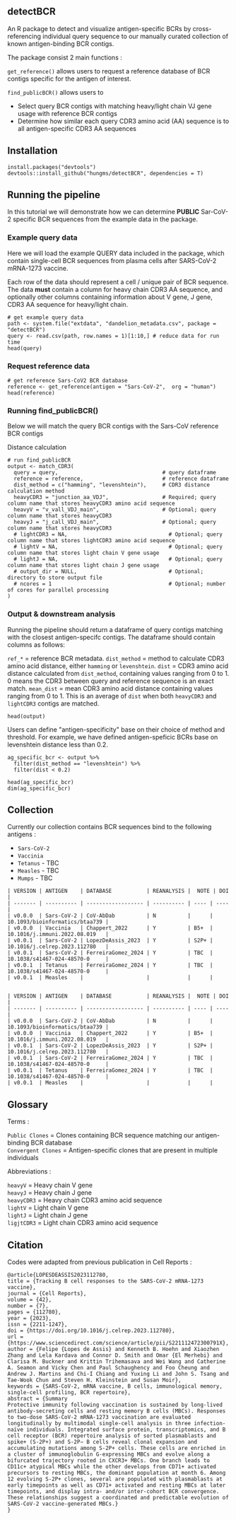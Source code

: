 ## detectBCR
An R package to detect and visualize antigen-specific BCRs by cross-referencing individual query sequence to our manually curated collection of known antigen-binding BCR contigs.

The package consist 2 main functions :  

`get_reference()` allows users to request a reference database of BCR contigs specific for the antigen of interest.

`find_publicBCR()` allows users to
* Select query BCR contigs with matching heavy/light chain VJ gene usage with reference BCR contigs
* Determine how similar each query CDR3 amino acid (AA) sequence is to all antigen-specific CDR3 AA sequences

## Installation
```{r}
install.packages("devtools")
devtools::install_github("hungms/detectBCR", dependencies = T)
```


## Running the pipeline

In this tutorial we will demonstrate how we can determine **PUBLIC** Sar-CoV-2 specific BCR sequences from the example data in the package.

### Example query data
Here we will load the example QUERY data included in the package, which contain single-cell BCR sequences from plasma cells after SARS-CoV-2 mRNA-1273 vaccine. 

Each row of the data should represent a cell / unique pair of BCR sequence. The data **must** contain a column for heavy chain CDR3 AA sequence, and optionally other columns containing information about V gene, J gene, CDR3 AA sequence for heavy/light chain.

```{r}
# get example query data
path <- system.file("extdata", "dandelion_metadata.csv", package = "detectBCR")
query <- read.csv(path, row.names = 1)[1:10,] # reduce data for run time
head(query)
```

### Request reference data

```{r}
# get reference Sars-CoV2 BCR database
reference <- get_reference(antigen = "Sars-CoV-2",  org = "human")
head(reference)
```


### Running find_publicBCR()
Below we will match the query BCR contigs with the Sars-CoV reference BCR contigs



Distance calculation
```{r}
# run find_publicBCR
output <- match_CDR3(
  query = query,                                 # query dataframe
  reference = reference,                         # reference dataframe
  dist_method = c("hamming", "levenshtein"),     # CDR3 distance calculation method
  heavyCDR3 = "junction_aa_VDJ",                 # Required; query column name that stores heavyCDR3 amino acid sequence
  heavyV = "v_vall_VDJ_main",                    # Optional; query column name that stores heavyCDR3
  heavyJ = "j_call_VDJ_main",                    # Optional; query column name that stores heavyCDR3
  # lightCDR3 = NA,                                # Optional; query column name that stores lightCDR3 amino acid sequence
  # lightV = NA,                                   # Optional; query column name that stores light chain V gene usage
  # lightJ = NA,                                   # Optional; query column name that stores light chain J gene usage
  # output_dir = NULL,                             # Optional; directory to store output file
  # ncores = 1                                     # Optional; number of cores for parallel processing
)
```

### Output & downstream analysis

Running the pipeline should return a dataframe of query contigs matching with the closest antigen-specifc contigs. The dataframe should contain columns as follows:

`ref_*` = reference BCR metadata.
`dist_method` = method to calculate CDR3 amino acid distance, either `hamming` or `levenshtein`.
`dist` = CDR3 amino acid distance calculated from `dist_method`, containing values ranging from 0 to 1. 0 means the CDR3 between query and reference sequence is an exact match.
`mean_dist` = mean CDR3 amino acid distance containing values ranging from 0 to 1. This is an average of `dist` when both `heavyCDR3` and `lightCDR3` contigs are matched.

```{r}
head(output)
```


Users can define "antigen-specificity" base on their choice of method and threshold. For example, we have defined antigen-speficic BCRs base on levenshtein distance less than 0.2.

```{r}
ag_specific_bcr <- output %>%
  filter(dist_method == "levenshtein") %>%
  filter(dist < 0.2)

head(ag_specific_bcr)
dim(ag_specific_bcr)
```


## Collection
Currently our collection contains BCR sequences bind to the following antigens : 
* `Sars-CoV-2` 
* `Vaccinia`
* `Tetanus` - TBC
* `Measles` - TBC
* `Mumps` - TBC

```
| VERSION | ANTIGEN    | DATABASE           | REANALYSIS |  NOTE | DOI  |
| ------- | ---------- | ------------------ | ---------- | ---- | ---- |
| v0.0.0  | Sars-CoV-2 | CoV-AbDab          | N          |      | 10.1093/bioinformatics/btaa739 |
| v0.0.0  | Vaccinia   | Chappert_2022      | Y          | B5+  | 10.1016/j.immuni.2022.08.019   |
| v0.0.1  | Sars-CoV-2 | LopezDeAssis_2023  | Y          | S2P+ | 10.1016/j.celrep.2023.112780   |
| v0.0.1  | Sars-CoV-2 | FerreiraGomez_2024 | Y          | TBC  | 10.1038/s41467-024-48570-0     |
| v0.0.1  | Tetanus    | FerreiraGomez_2024 | Y          | TBC  | 10.1038/s41467-024-48570-0     |    
| v0.0.1  | Measles    |                    |            |      | 


| VERSION | ANTIGEN    | DATABASE           | REANALYSIS |  NOTE | DOI  |
| ------- | ---------- | ------------------ | ---------- | ---- | ---- |
| v0.0.0  | Sars-CoV-2 | CoV-AbDab          | N          |      | 10.1093/bioinformatics/btaa739 |
| v0.0.0  | Vaccinia   | Chappert_2022      | Y          | B5+  | 10.1016/j.immuni.2022.08.019   |
| v0.0.1  | Sars-CoV-2 | LopezDeAssis_2023  | Y          | S2P+ | 10.1016/j.celrep.2023.112780   |
| v0.0.1  | Sars-CoV-2 | FerreiraGomez_2024 | Y          | TBC  | 10.1038/s41467-024-48570-0     |
| v0.0.1  | Tetanus    | FerreiraGomez_2024 | Y          | TBC  | 10.1038/s41467-024-48570-0     |    
| v0.0.1  | Measles    |                    |            |      | 
```

## Glossary
Terms :  

`Public Clones` = Clones containing BCR sequence matching our antigen-binding BCR database  
`Convergent Clones` = Antigen-specific clones that are present in multiple individuals  

Abbreviations :  

`heavyV` = Heavy chain V gene  
`heavyJ` = Heavy chain J gene  
`heavyCDR3` = Heavy chain CDR3 amino acid sequence  
`lightV` = Light chain V gene  
`lightJ` = Light chain J gene  
`ligjtCDR3` = Light chain CDR3 amino acid sequence  

## Citation
Codes were adapted from previous publication in Cell Reports :

```
@article{LOPESDEASSIS2023112780,
title = {Tracking B cell responses to the SARS-CoV-2 mRNA-1273 vaccine},
journal = {Cell Reports},
volume = {42},
number = {7},
pages = {112780},
year = {2023},
issn = {2211-1247},
doi = {https://doi.org/10.1016/j.celrep.2023.112780},
url = {https://www.sciencedirect.com/science/article/pii/S221112472300791X},
author = {Felipe {Lopes de Assis} and Kenneth B. Hoehn and Xiaozhen Zhang and Lela Kardava and Connor D. Smith and Omar {El Merhebi} and Clarisa M. Buckner and Krittin Trihemasava and Wei Wang and Catherine A. Seamon and Vicky Chen and Paul Schaughency and Foo Cheung and Andrew J. Martins and Chi-I Chiang and Yuxing Li and John S. Tsang and Tae-Wook Chun and Steven H. Kleinstein and Susan Moir},
keywords = {SARS-CoV-2, mRNA vaccine, B cells, immunological memory, single-cell profiling, BCR repertoire},
abstract = {Summary
Protective immunity following vaccination is sustained by long-lived antibody-secreting cells and resting memory B cells (MBCs). Responses to two-dose SARS-CoV-2 mRNA-1273 vaccination are evaluated longitudinally by multimodal single-cell analysis in three infection-naïve individuals. Integrated surface protein, transcriptomics, and B cell receptor (BCR) repertoire analysis of sorted plasmablasts and spike+ (S-2P+) and S-2P− B cells reveal clonal expansion and accumulating mutations among S-2P+ cells. These cells are enriched in a cluster of immunoglobulin G-expressing MBCs and evolve along a bifurcated trajectory rooted in CXCR3+ MBCs. One branch leads to CD11c+ atypical MBCs while the other develops from CD71+ activated precursors to resting MBCs, the dominant population at month 6. Among 12 evolving S-2P+ clones, several are populated with plasmablasts at early timepoints as well as CD71+ activated and resting MBCs at later timepoints, and display intra- and/or inter-cohort BCR convergence. These relationships suggest a coordinated and predictable evolution of SARS-CoV-2 vaccine-generated MBCs.}
}
```